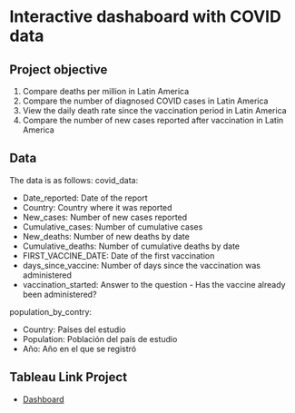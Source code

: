 # Interactive dashaboard with COVID data
## Project objective
1. Compare deaths per million in Latin America
2. Compare the number of diagnosed COVID cases in Latin America
3. View the daily death rate since the vaccination period in Latin America
4. Compare the number of new cases reported after vaccination in Latin America

## Data
The data is as follows:
covid_data:
- Date_reported: Date of the report
- Country: Country where it was reported
- New_cases: Number of new cases reported
- Cumulative_cases: Number of cumulative cases
- New_deaths: Number of new deaths by date
- Cumulative_deaths: Number of cumulative deaths by date
- FIRST_VACCINE_DATE: Date of the first vaccination
- days_since_vaccine: Number of days since the vaccination was administered
- vaccination_started: Answer to the question - Has the vaccine already been administered?

population_by_contry:
- Country: Países del estudio
- Population: Población del país de estudio
- Año: Año en el que se registró



## Tableau Link Project
- <a href="https://public.tableau.com/views/COVIDvacum_Analyisis/Dashboard1?:language=en-US&:sid=&:redirect=auth&:display_count=n&:origin=viz_share_link">Dashboard</a>


